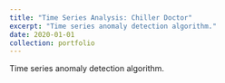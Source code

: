 ```yaml
---
title: "Time Series Analysis: Chiller Doctor"
excerpt: "Time series anomaly detection algorithm."
date: 2020-01-01
collection: portfolio
---
```


Time series anomaly detection algorithm.